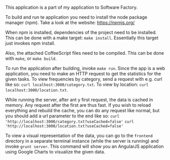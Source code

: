This application is a part of my application to Software Factory.

To build and run te application you need to install the node package manager
(npm). Take a look at the website: https://npmjs.org/

When npm is installed, dependencies of the project need to be installed. This
can be done with a make target: `make install`. Essentially this target just
invokes npm install.

Also, the attached CoffeeScript files need to be compiled. This can be done
with `make`, or `make build`.

To run the application after building, invoke `make run`. Since the app is a
web application, you need to make an HTTP request to get the statistics for the
given tasks. To view frequencies by category, send a request with e.g.
curl like so: `curl localhost:3000/category.txt`. To view by location: `curl localhost:3000/location.txt`.

While running the server, after ant y first request, the data is cached in
memory. Any request after the first are thus fast. If you wish to reload
everything and rebuild the cache, you can do any request like normal, but you
should add a url parameter to the end like so:
`curl 'http://localhost:3000/category.txt?useCached=false'`
`curl 'http://localhost:3000/location.txt?useCached=false'`

To view a visual representation of the data, you can go to the `frontend`
directory in a separate terminal instance (while the server is running) and
invoke `grunt server`. This command will show you an AngularJS application
using Google Charts to visualize the given data.

